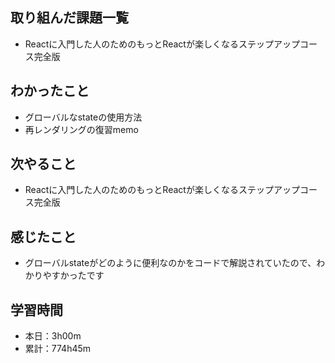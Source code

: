 ## 取り組んだ課題一覧
- Reactに入門した人のためのもっとReactが楽しくなるステップアップコース完全版
## わかったこと
- グローバルなstateの使用方法
- 再レンダリングの復習memo
## 次やること
- Reactに入門した人のためのもっとReactが楽しくなるステップアップコース完全版
## 感じたこと
- グローバルstateがどのように便利なのかをコードで解説されていたので、わかりやすかったです
## 学習時間
- 本日：3h00m
- 累計：774h45m
